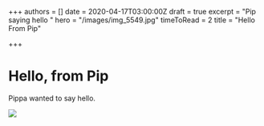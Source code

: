 +++
authors = []
date = 2020-04-17T03:00:00Z
draft = true
excerpt = "Pip saying hello "
hero = "/images/img_5549.jpg"
timeToRead = 2
title = "Hello From Pip"

+++
# Hello, from Pip

 Pippa wanted to say hello. 

![](/images/7EAA9ECD-70C8-4407-9A64-7888B925ECF1.jpeg)